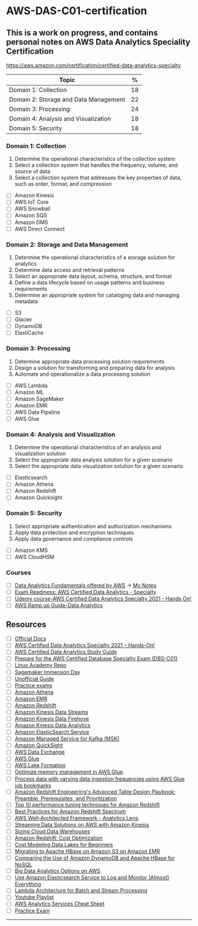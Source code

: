 # AWS-DAS-C01-certification
## This is a work on progress, and contains personal notes on AWS Data Analytics Speciality Certification

https://aws.amazon.com/certification/certified-data-analytics-specialty

| Topic                                 | %  |
| ------------------------------------- | -- |
| Domain 1: Collection                  | 18 |
| Domain 2: Storage and Data Management | 22 |
| Domain 3: Processing                  | 24 |
| Domain 4: Analysis and Visualization  | 18 |
| Domain 5: Security                    | 18 |


### Domain 1: Collection
1. Determine the operational characteristics of the collection system
2. Select a collection system that handles the frequency, volume, and source of data
3. Select a collection system that addresses the key properties of data, such as order, format, and compression

- [ ] Amazon Kinesis
- [ ] AWS IoT Core
- [ ] AWS Snowball
- [ ] Amazon SQS
- [ ] Amazon DMS
- [ ] AWS Direct Connect

### Domain 2: Storage and Data Management
1. Determine the operational characteristics of a storage solution for analytics
2. Determine data access and retrieval patterns
3. Select an appropriate data layout, schema, structure, and format
4. Define a data lifecycle based on usage patterns and business requirements
5. Determine an appropriate system for cataloging data and managing metadata

- [ ] S3
- [ ] Glacier
- [ ] DynamoDB
- [ ] ElastiCache 

### Domain 3: Processing
1. Determine appropriate data processing solution requirements
2. Design a solution for transforming and preparing data for analysis
3. Automate and operationalize a data processing solution

- [ ] AWS Lambda
- [ ] Amazon ML
- [ ] Amazon SageMaker
- [ ] Amazon EMR
- [ ] AWS Data Pipeline
- [ ] AWS Glue

### Domain 4: Analysis and Visualization
1. Determine the operational characteristics of an analysis and visualization solution
2. Select the appropriate data analysis solution for a given scenario
3. Select the appropriate data visualization solution for a given scenario

- [ ] Elasticsearch
- [ ] Amazon Athena
- [ ] Amazon Redshift
- [ ] Amazon Quicksight

### Domain 5: Security
1. Select appropriate authentication and authorization mechanisms
2. Apply data protection and encryption techniques
3. Apply data governance and compliance controls

- [ ] Amazon KMS
- [ ] AWS CloudHSM

### Courses
- [ ] [Data Analytics Fundamentals offered by AWS](https://www.aws.training/Details/eLearning?id=35364) -> [My Notes](https://github.com/ayushsubedi/AWS-DAS-C01-certification/tree/main/aws_data_analysis_fundamentals)
- [ ] [Exam Readiness: AWS Certified Data Analytics - Specialty](https://www.aws.training/Details/eLearning?id=46612)
- [ ] [Udemy course-AWS Certified Data Analytics Specialty 2021 - Hands On!](https://www.udemy.com/course/aws-data-analytics/)
- [ ] [AWS Ramp up Guide-Data Analytics](https://d1.awsstatic.com/training-and-certification/ramp-up_guides/Ramp-Up_Guide_Data_Analytics.pdf)

## Resources

- [ ] [Official Docs](https://docs.aws.amazon.com/)
- [ ] [AWS Certified Data Analytics Specialty 2021 – Hands-On!](https://learning.oreilly.com/videos/aws-certified-data/9781838983383/)
- [ ] [AWS Certified Data Analytics Study Guide](https://learning.oreilly.com/library/view/aws-certified-data/9781119649472/)
- [ ] [Prepare for the AWS Certified Database Specialty Exam (DBS-C01)](https://www.linkedin.com/learning/paths/prepare-for-the-aws-certified-database-specialty-exam-dbs-c01)
- [ ] [Linux Academy Repo](https://github.com/ayushsubedi/Content-AWS-Certified-Data-Analytics---Speciality)
- [ ] [Sagemaker Immersion Day](https://sagemaker-immersionday.workshop.aws/en/) 
- [ ] [Unofficial Guide](https://awsmaniac.com/the-unofficial-guide-to-aws-certified-data-analytics-specialty-exam/)
- [ ] [Practice exams](https://www.whizlabs.com/aws-certified-data-analytics-specialty/practice-tests/)
- [ ] [Amazon Athena](https://aws.amazon.com/athena/faqs/)
- [ ] [Amazon EMR](https://aws.amazon.com/emr/faqs/)
- [ ] [Amazon Redshift](https://aws.amazon.com/redshift/faqs/)
- [ ] [Amazon Kinesis Data Streams](https://aws.amazon.com/kinesis/data-streams/faqs/)
- [ ] [Amazon Kinesis Data Firehose](https://aws.amazon.com/kinesis/data-firehose/faqs/)
- [ ] [Amazon Kinesis Data Analytics](https://aws.amazon.com/kinesis/data-analytics/faqs/)
- [ ] [Amazon ElasticSearch Service](https://aws.amazon.com/elasticsearch-service/faqs/)
- [ ] [Amazon Managed Service for Kafka (MSK)](https://aws.amazon.com/msk/faqs/)
- [ ] [Amazon QuickSight](https://aws.amazon.com/quicksight/resources/faqs/)
- [ ] [AWS Data Exchange](https://aws.amazon.com/data-exchange/faqs/)
- [ ] [AWS Glue](https://aws.amazon.com/glue/faqs/)
- [ ] [AWS Lake Formation](https://aws.amazon.com/lake-formation/faqs/)
- [ ] [Optimize memory management in AWS Glue](https://aws.amazon.com/blogs/big-data/optimize-memory-management-in-aws-glue/).
- [ ] [Process data with varying data ingestion frequencies using AWS Glue job bookmarks](https://aws.amazon.com/blogs/big-data/process-data-with-varying-data-ingestion-frequencies-using-aws-glue-job-bookmarks)
- [ ] [Amazon Redshift Engineering's Advanced Table Design Playbook: Preamble, Prerequisites, and Prioritization](https://aws.amazon.com/blogs/big-data/amazon-redshift-engineerings-advanced-table-design-playbook-preamble-prerequisites-and-prioritization/)
- [ ] [Top 10 performance tuning techniques for Amazon Redshift](https://aws.amazon.com/blogs/big-data/top-10-performance-tuning-techniques-for-amazon-redshift)
- [ ] [Best Practices for Amazon Redshift Spectrum](https://aws.amazon.com/blogs/big-data/10-best-practices-for-amazon-redshift-spectrum)
- [ ] [AWS Well-Architected Framework - Analytics Lens](https://d1.awsstatic.com/whitepapers/architecture/wellarchitected-Analytics-Lens.pdf).
- [ ] [Streaming Data Solutions on AWS with Amazon Kinesis](https://d1.awsstatic.com/whitepapers/whitepaper-streaming-data-solutions-on-aws-with-amazon-kinesis.pdf)
- [ ] [Sizing Cloud Data Warehouses](https://d1.awsstatic.com/whitepapers/Size-Cloud-Data-Warehouse-on-AWS.pdf)
- [ ] [Amazon Redshift: Cost Optimization](https://d1.awsstatic.com/whitepapers/amazon-redshift-cost-optimization.pdf)
- [ ] [Cost Modeling Data Lakes for Beginners](https://d1.awsstatic.com/whitepapers/cost-modeling-data-lakes.pdf)
- [ ] [Migrating to Apache HBase on Amazon S3 on Amazon EMR](https://d1.awsstatic.com/whitepapers/Migrating_to_Apache_Hbase_on_Amazon_S3_on_Amazon_EMR.pdf)
- [ ] [Comparing the Use of Amazon DynamoDB and Apache HBase for NoSQL](https://d1.awsstatic.com/whitepapers/AWS_Comparing_the_Use_of_DynamoDB_and_HBase_for_NoSQL.pdf)
- [ ] [Big Data Analytics Options on AWS](https://d1.awsstatic.com/whitepapers/Big_Data_Analytics_Options_on_AWS.pdf)
- [ ] [Use Amazon Elasticsearch Service to Log and Monitor (Almost) Everything](https://d1.awsstatic.com/whitepapers/whitepaper-use-amazon-elasticsearch-to-log-and-monitor-almost-everything.pdf)
- [ ] [Lambda Architecture for Batch and Stream Processing](https://d1.awsstatic.com/whitepapers/lambda-architecure-on-for-batch-aws.pdf)
- [ ] [Youtube Playlist](https://www.youtube.com/watch?v=TAkcRD6OxPw&list=PLCRlJJDoP5o91Gaj9yq2HIw2CTofIQ4TY)
- [ ] [AWS Analytics Services Cheat Sheet](https://jayendrapatil.com/aws-certification-analytics-services-cheat-sheet/)
- [ ] [Practice Exam](https://www.braincert.com/course/26478-AWS-Certified-Data-Analytics-Specialty-Practice-Exams)

-------------
